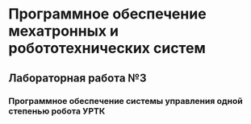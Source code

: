 # Программное обеспечение мехатронных и робототехнических систем

## Лабораторная работа №3

### Программное обеспечение системы управления одной степенью робота УРТК